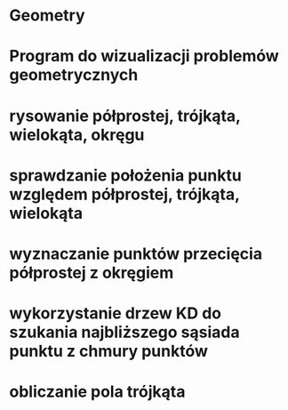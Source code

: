 # Geometry
# Program do wizualizacji problemów geometrycznych 
# rysowanie półprostej, trójkąta, wielokąta, okręgu
# sprawdzanie położenia punktu względem półprostej, trójkąta, wielokąta
# wyznaczanie punktów przecięcia półprostej z okręgiem
# wykorzystanie drzew KD do szukania najbliższego sąsiada punktu z chmury punktów
# obliczanie pola trójkąta
